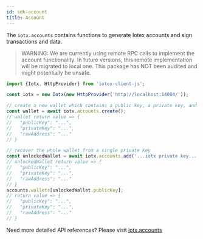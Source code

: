 ```yaml
---
id: sdk-account
title: Account
---
```


The `iotx.accounts` contains functions to generate Iotex accounts and sign transactions and data.

> WARNING: We are currently using remote RPC calls to implement the account functionality. In future versions,
> this remote implementation will be migrated to local one. This package has NOT been audited and might potentially be unsafe.

```js
import {Iotx, HttpProvider} from 'iotex-client-js';

const iotx = new Iotx(new HttpProvider('http://localhost:14004/'));

// create a new wallet which contains a public key, a private key, and a raw address.
const wallet = await iotx.accounts.create();
// wallet return value => {
//   "publicKey": "...",
//   "privateKey": "...",
//   "rawAddress": "..."
// }

// recover the whole wallet from a single private key
const unlockedWallet = await iotx.accounts.add('...iotx private key...');
// unlockedWallet return value => {
//   "publicKey": "...",
//   "privateKey": "...",
//   "rawAddress": "..."
// }
accounts.wallets[unlockedWallet.publicKey];
// return value => {
//   "publicKey": "...",
//   "privateKey": "...",
//   "rawAddress": "..."
// }
```

Need more detailed API references? Please visit [iotx.accounts](/docs/iotex-client-js#accounts)
